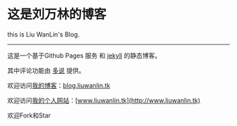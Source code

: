 # 这是刘万林的博客

this is Liu WanLin's Blog.

---

这是一个基于Github Pages 服务 和 [jekyll](http://jekyllrb.com/) 的静态博客。

其中评论功能由 [多说](http://duoshuo.com/) 提供。

欢迎访问[我的博客](https://github.com/bluesky335/BlueSkyBlog)：[blog.liuwanlin.tk](http://blog.liuwanlin.tk) 

欢迎访问[我的个人网站](https://github.com/BlueSky335/bluesky335.github.io)：[www.liuwanlin.tk](http://www.liuwanlin.tk) 

欢迎Fork和Star






